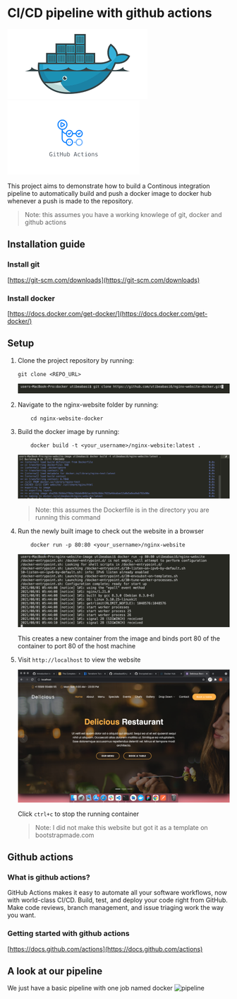 # CI/CD pipeline with github actions

![Docker image](readme_images/docker.png)     ![Docker image](readme_images/github_actions.png)

This project aims to demonstrate how to build a Continous integration pipeline to automatically build and push a docker image to docker hub whenever a push is made to the repository.
> Note: this assumes you have a working knowlege of git, docker and github actions

## Installation guide
### **Install git**
[https://git-scm.com/downloads](https://git-scm.com/downloads)

### **Install docker**
[https://docs.docker.com/get-docker/](https://docs.docker.com/get-docker/)

## Setup
1. Clone the project repository by running:
    ```
    git clone <REPO_URL> 
    ```
    ![language](readme_images/git-clone.png)

2. Navigate to the nginx-website folder by running:
    ```
        cd nginx-website-docker
    ```

3. Build the docker image by running:
    ```
        docker build -t <your_username>/nginx-website:latest .
    ```
    ![alt](readme_images/docker-build.png)

    > Note: this assumes the Dockerfile is in the directory you are running this command

4. Run the newly built image to check out the website in a browser
    ```
        docker run -p 80:80 <your_username>/nginx-website
    ```
    ![git-clone](readme_images/docker-run.png)

    This creates a new container from the image and binds port 80 of the container to port 80 of the host machine

5. Visit `http://localhost` to view the website

    ![website](readme_images/website.png)

    Click `ctrl+c` to stop the running container
    > Note: I did not make this website but got it as a template on bootstrapmade.com

## Github actions
### What is github actions? 
GitHub Actions makes it easy to automate all your software workflows, now with world-class CI/CD. Build, test, and deploy your code right from GitHub. Make code reviews, branch management, and issue triaging work the way you want.

### Getting started with github actions

[https://docs.github.com/actions](https://docs.github.com/actions)

## A look at our pipeline
We just have a basic pipeline with one job named docker
![pipeline](readme_images/pipeline)
